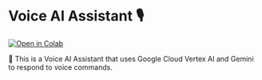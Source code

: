 # Voice AI Assistant 🎙️

[![Open in Colab](https://colab.research.google.com/assets/colab-badge.svg)](https://colab.research.google.com/github/JebarajJ/Voice-Agent/blob/main/main.py)

🚀 This is a Voice AI Assistant that uses Google Cloud Vertex AI and Gemini to respond to voice commands.
